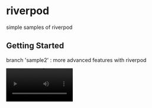 # riverpod

simple samples of riverpod

## Getting Started

branch 'sample2' :  more advanced features with riverpod 

<video src='https://github.com/saeedhassankhan/riverpod/blob/main/tutorials/sample2.mp4' width=180/> | <video src='video2.mp4' width=180/>
<!--
- [Lab: Write your first Flutter app](https://docs.flutter.dev/get-started/codelab)
- [Cookbook: Useful Flutter samples](https://docs.flutter.dev/cookbook)
-->

